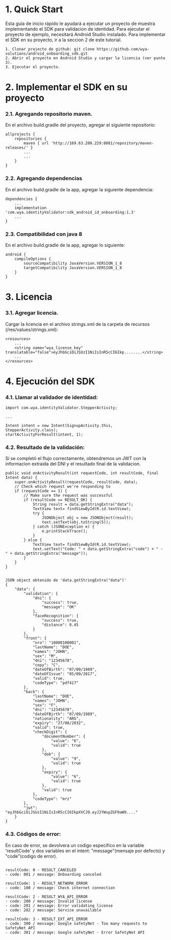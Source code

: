 # 1. Quick Start
Esta guía de inicio rápido le ayudará a ejecutar un proyecto de muestra implementando el SDK para validacion de identidad. 
Para ejecutar el proyecto de ejemplo, necesitará Android Studio instalado. Para implementar el SDK en su proyecto, ir a la seccion 2 de este tutorial.

```
1. Clonar projecto de github: git clone https://github.com/wya-solutions/android_onboarding_sdk.git
2. Abrir el proyecto en Android Studio y cargar la licencia (ver punto 3).
3. Ejecutar el proyecto.
```

# 2. Implementar el SDK en su proyecto
### 2.1. Agregando repositorio maven.
En el archivo build.gradle del proyecto, agregar el siguiente repositorio:
```
allprojects {
    repositories {
        maven { url 'http://169.63.206.229:8081/repository/maven-releases/' }
        ...
        ...
    }
}
```
### 2.2. Agregando dependencias
En el archivo build.gradle de la app, agregar la siguiente dependencia:
```
dependencies {
    ...
    implementation 'com.wya.identityValidator:sdk_android_id_onboarding:1.3'
    ...
}
```
### 2.3. Compatibilidad con java 8
En el archivo build.gradle de la app, agregar lo siguiente:
```
android {
    compileOptions {
        sourceCompatibility JavaVersion.VERSION_1_8
        targetCompatibility JavaVersion.VERSION_1_8
    }
}
```
# 3. Licencia
### 3.1. Agregar licencia.

Cargar la licencia en el archivo strings.xml de la carpeta de recursos (/res/values/strings.xml):
```
<resources>
    ...
    <string name="wya_license_key" translatable="false">eyJhbGciOiJSUzI1NiIsInR5cCI6Ikp........</string>
    ...
</resources>

```

# 4. Ejecución del SDK
### 4.1. Llamar al validador de identidad:

```
import com.wya.identityValidator.StepperActivity;

...

Intent intent = new Intent(SignupActivity.this, StepperActivity.class);
startActivityForResult(intent, 1);

```
### 4.2. Resultado de la validación:
Si se completó el flujo correctamente, obtendremos un JWT con la informacion extraida del DNI y el resultado final de la validacion.

```
public void onActivityResult(int requestCode, int resultCode, final Intent data) {
    super.onActivityResult(requestCode, resultCode, data);
    // Check which request we're responding to
    if (requestCode == 1) {
        // Make sure the request was successful
        if (resultCode == RESULT_OK) {
            String result = data.getStringExtra("data");
            TextView text= findViewById(R.id.textView);
            try {
                JSONObject obj = new JSONObject(result);
                text.setText(obj.toString(5));
            } catch (JSONException e) {
                e.printStackTrace();
            }
        } else {
            TextView text= findViewById(R.id.textView);
            text.setText("Code: " + data.getStringExtra("code") + " - " + data.getStringExtra("message"));
        }
    }
}


JSON object obtenido de 'data.getStringExtra("data")'
{
    "data": {
        "validation": {
            "dni": {
                "success": true,
                "message": "OK"
            },
            "faceRecognition": {
                "success": true,
                "distance": 0.45
            }
        },
        "front": {
            "nro": "10000100001",
            "lastName": "DOE",
            "names": "JOHN",
            "sex": "M",
            "dni": "12345678",
            "copy": "C",
            "dateOfBirth": "07/09/1989",
            "dateOfIssue": "05/09/2017",
            "valid": true,
            "codeType": "pdf417"
        },
        "back": {
            "lastName": "DOE",
            "names": "JOHN",
            "sex": "F",
            "dni": "12345678",
            "dateOfBirth": "07/09/1989",
            "nationality": "ARG",
            "expiry": "27/08/2032",
            "valid": true,
            "checkDigit": {
                "documentNumber": {
                    "value": "6",
                    "valid": true
                },
                "dob": {
                    "value": "9",
                    "valid": true
                },
                "expiry": {
                    "value": "6",
                    "valid": true
                },
                "valid": true
            },
            "codeType": "mrz"
        },
        "jwt": "eyJhbGciOiJSUzI1NiIsInR5cCI6IkpXVCJ9.eyJ2YWxpZGF0aW9...."
    }
}

```

### 4.3. Códigos de error:
En caso de error, se devolvera un codigo especifico en la variable 'resultCode' y dos variables en el intent: "message"(mensaje por defecto) y "code"(codigo de error).
```

resultCode: 0 - RESULT_CANCELED
- code: 001 / message: Onboarding canceled

resultCode: 1 - RESULT_NETWORK_ERROR   
- code: 100 / message: Check internet connection

resultCode: 2 - RESULT_WYA_API_ERROR
- code: 200 / message: Invalid license
- code: 201 / message: Error validating license
- code: 202 / message: Service unavailable

resultCode: 3 - RESULT_EXT_API_ERROR
- code: 300 / message: Google safetyNet - Too many requests to SafetyNet API
- code: 301 / message: Google safetyNet - Error SafetyNet API

```
